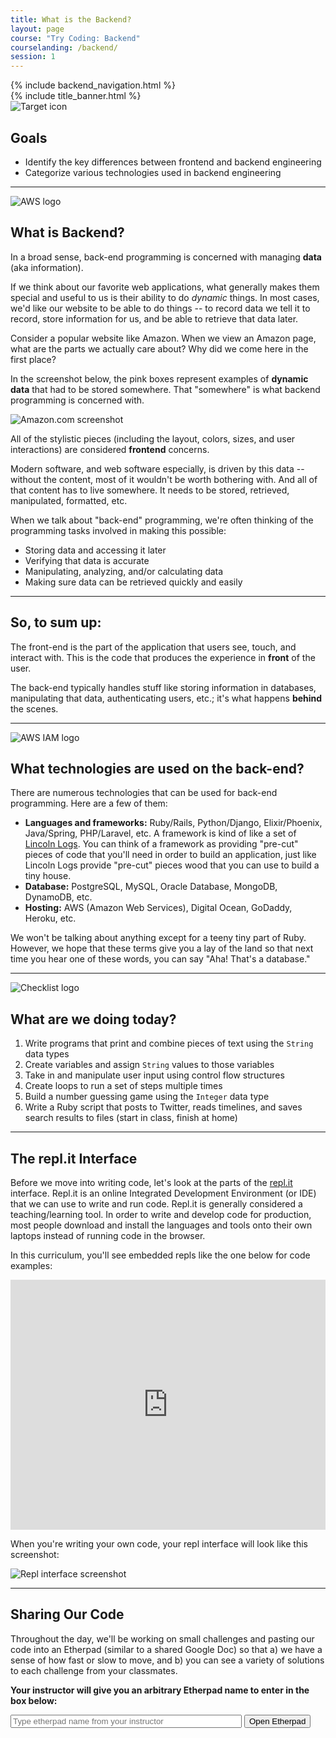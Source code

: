 ```yaml
---
title: What is the Backend?
layout: page
course: "Try Coding: Backend"
courselanding: /backend/
session: 1
---
```


<div id="wrapper">
  {% include backend_navigation.html %}
  <div id="content-container">
    {% include title_banner.html %}
    <section>
      <img class="section-image" src="{{ site.url }}/assets/images/goals.svg" alt="Target icon">
      <h2 class="section-header">Goals</h2>
      <ul>
        <li>Identify the key differences between frontend and backend engineering</li>
        <li>Categorize various technologies used in backend engineering</li>
      </ul>
    </section>
    <hr />
    <section>
      <img class="section-image" src="{{ site.url }}/assets/images/backend.png" alt="AWS logo">
      <h2 class="section-header">What is Backend?</h2>
      <p>In a broad sense, back-end programming is concerned with managing ​<b>data</b>​ (aka information).</p> 
      <p>If we think about our favorite web applications, what generally makes them special and useful to us is their ability to do <i>dynamic</i> things. In most cases, we'd like our website to be able to ​do things -- to record data we tell it to record, store information for us, and be able to retrieve that data later.</p>
      <p>Consider a popular website like Amazon. When we view an Amazon page, what are the parts we actually care about? Why did we come here in the first place?</p>
      <p>In the screenshot below, the pink boxes represent examples of <b>dynamic data</b> that had to be stored somewhere. That "somewhere" is what backend programming is concerned with.</p>
      <img src="{{ site.url }}/assets/images/amazon.png" alt="Amazon.com screenshot">
      <p>All of the stylistic pieces (including the layout, colors, sizes, and user interactions) are considered <b>frontend</b> concerns.</p>
      <p>Modern software, and web software especially, is driven by this data -- without the content, most of it wouldn't be worth bothering with. And all of that content has to live somewhere. It needs to be stored, retrieved, manipulated, formatted, etc.</p>
      <p>When we talk about "back-end" programming, we're often thinking of the programming tasks involved in making this possible:</p>
      <ul>
        <li>Storing data and accessing it later</li>
        <li>Verifying that data is accurate</li>
        <li>Manipulating, analyzing, and/or calculating data</li>
        <li>Making sure data can be retrieved quickly and easily</li>
      </ul>
      <hr>
      <h2>So, to sum up:</h2>
      <p>The <span class="vocab">front-end</span> is the part of the application that users see, touch, and interact with. This is the code that produces the experience in <b>front</b> of the user.</p> 
      <p>The <span class="vocab">back-end</span> typically handles stuff like storing information in databases, manipulating that data, authenticating users, etc.; it's what happens <b>behind</b> the scenes.</p>
    </section>
    <hr />
    <section>
      <img class="section-image" src="{{ site.url }}/assets/images/functions.svg" alt="AWS IAM logo">
      <h2 class="section-header">What technologies are used on the back-end?</h2>
      <p>There are numerous technologies that can be used for back-end programming. Here are a few of them:</p>
      <ul>
        <li><b>Languages and frameworks:</b> Ruby/Rails, Python/Django, Elixir/Phoenix, Java/Spring, PHP/Laravel, etc. A framework is kind of like a set of <a target="blank" href="https://www.google.com/search?q=lincoln+logs&source=lnms&tbm=isch&sa=X&ved=0ahUKEwiLg-valJ_lAhVeGTQIHWh1BmkQ_AUIEygC&biw=1440&bih=766">Lincoln Logs</a>. You can think of a framework as providing "pre-cut" pieces of code that you'll need in order to build an application, just like Lincoln Logs provide "pre-cut" pieces wood that you can use to build a tiny house.</li>
        <li><b>Database:</b> PostgreSQL, MySQL, Oracle Database, MongoDB, DynamoDB, etc.</li>
        <li><b>Hosting:</b> AWS (Amazon Web Services), Digital Ocean, GoDaddy, Heroku, etc.</li>
      </ul>
      <p>We won't be talking about anything except for a teeny tiny part of Ruby. However, we hope that these terms give you a lay of the land so that next time you hear one of these words, you can say "Aha! That's a database."</p>
    </section>
    <hr />
    <section>
      <img class="section-image" src="{{ site.url }}/assets/images/logistics.svg" alt="Checklist logo">
      <h2 class="section-header">What are we doing today?</h2>
      <ol>
        <li>Write programs that print and combine pieces of text using the <code>String</code> data types</li>
        <li>Create variables and assign <code>String</code> values to those variables</li>
        <li>Take in and manipulate user input using control flow structures</li>
        <li>Create loops to run a set of steps multiple times</li>
        <li>Build a number guessing game using the <code>Integer</code> data type</li>
        <li>Write a Ruby script that posts to Twitter, reads timelines, and saves search results to files (start in class, finish at home)</li>
      </ol>
    </section>
    <hr />
    <section> 
      <h2 class="section-header">The repl.it Interface</h2>
      <p>Before we move into writing code, let's look at the parts of the <a href="http://repl.it" target="blank">repl.it</a> interface. Repl.it is an online <span class="vocab">Integrated Development Environment</span> (or IDE) that we can use to write and run code. Repl.it is generally considered a teaching/learning tool. In order to write and develop code for production, most people download and install the languages and tools onto their own laptops instead of running code in the browser.</p>
      <p> In this curriculum, you'll see embedded repls like the one below for code examples:</p>
      <iframe height="400px" width="100%" src="https://repl.it/@turingtrycoding/replexample?lite=true" scrolling="no" frameborder="no" allowtransparency="true" allowfullscreen="true" sandbox="allow-forms allow-pointer-lock allow-popups allow-same-origin allow-scripts allow-modals"></iframe>
      <p>When you're writing your own code, your repl interface will look like this screenshot:</p>
      <img src="{{ site.url }}/assets/images/repl.png" alt="Repl interface screenshot">
    </section>
    <hr />
    <section>
      <h2 class="section-header">Sharing Our Code</h2>
      <p>Throughout the day, we'll be working on small challenges and pasting our code into an Etherpad (similar to a shared Google Doc) so that a) we have a sense of how fast or slow to move, and b) you can see a variety of solutions to each challenge from your classmates.</p>
      <p><b>Your instructor will give you an arbitrary Etherpad name to enter in the box below:</b></p>
      <input style="width: 370px" type="text" id="etherpadurl" placeholder="Type etherpad name from your instructor">
      <button id="etherpadbutton">Open Etherpad</button>
    </section>
  </div>
</div>
<script
src="https://code.jquery.com/jquery-3.2.1.min.js"
integrity="sha256-hwg4gsxgFZhOsEEamdOYGBf13FyQuiTwlAQgxVSNgt4="
crossorigin="anonymous"></script>
<script>
  var openEtherpadButton = document.querySelector('#etherpadbutton');
  openEtherpadButton.addEventListener('click', function(){
    var etherpadName = document.querySelector('#etherpadurl').value
    document.querySelector('#etherpadurl').value = ""
    var win = window.open(`https://pad.riseup.net/p/${etherpadName}-keep`, '_blank');
    win.focus();
  })
</script>
